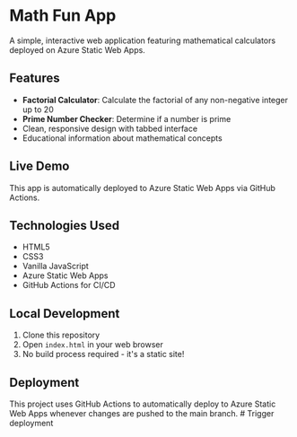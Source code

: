 # Math Fun App

A simple, interactive web application featuring mathematical calculators deployed on Azure Static Web Apps.

## Features

- **Factorial Calculator**: Calculate the factorial of any non-negative integer up to 20
- **Prime Number Checker**: Determine if a number is prime
- Clean, responsive design with tabbed interface
- Educational information about mathematical concepts

## Live Demo

This app is automatically deployed to Azure Static Web Apps via GitHub Actions.

## Technologies Used

- HTML5
- CSS3
- Vanilla JavaScript
- Azure Static Web Apps
- GitHub Actions for CI/CD

## Local Development

1. Clone this repository
2. Open `index.html` in your web browser
3. No build process required - it's a static site!

## Deployment

This project uses GitHub Actions to automatically deploy to Azure Static Web Apps whenever changes are pushed to the main branch.
#   T r i g g e r   d e p l o y m e n t  
 